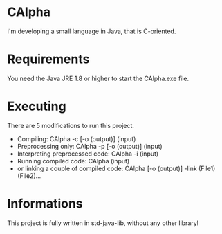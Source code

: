 # CAlpha
I'm developing a small language in Java, that is C-oriented.
# Requirements
You need the Java JRE 1.8 or higher to start the CAlpha.exe file. 
# Executing
There are 5 modifications to run this project.
- Compiling:
CAlpha -c [-o (output)] (input)
- Preprocessing only:
CAlpha -p [-o (output)] (input)
- Interpreting preprocessed code:
CAlpha -i (input)
- Running compiled code:
CAlpha (input)
- or linking a couple of compiled code:
CAlpha [-o (output)] -link (File1) (File2)...
# Informations
This project is fully written in std-java-lib, without any other library!
